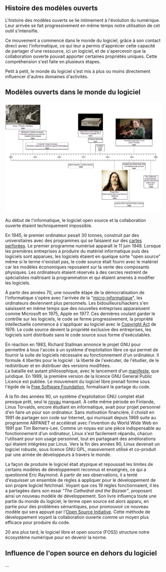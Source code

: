 ## Histoire des modèles ouverts

L'histoire des modèles ouverts se lie intimement à l'évolution du numérique. Leur arrivée se fait progressivement en même temps notre utilisation de cet outil s'intensifie.

Ce mouvement a commencé dans le monde du logiciel, grâce à son contact direct avec l'informatique, ce qui leur a permis d'apprécier cette capacité de partager d'une ressource, ici un logiciel, et de s'apercevoir que la collaboration ouverte pouvait apporter certaines propriétés uniques. Cette compréhension  s'est faite en plusieurs étapes.

Petit à petit, le monde du logiciel s'est mis à plus ou moins directement influencer d'autres domaines d'activités.

## Modèles ouverts dans le monde du logiciel

![Frise chronologique](/images/frise-chronologique-open-source.png)

Au début de l'informatique, le logiciel open source et la collaboration ouverte étaient techniquement impossible.

En 1945, le premier ordinateur pesait 30 tonnes, construit par des universitaires avec des programmes qui se faisaient sur des [cartes perforées](/images/carte_perforee.png). Le premier programme numérisé apparaît le 11 juin 1948. Lorsque les premières entreprises à produire du matériel informatique puis des logiciels sont apparues,  les logiciels étaient en quelque sorte "open source" même si le terme n'existait pas, le code source était fourni avec le matériel car les modèles économiques reposaient sur la vente des composants physiques. Les ordinateurs étaient réservés à des cercles restreint de spécialistes maîtrisant la programmation et qui étaient amenés à modifier les logiciels.

À partir des années 70, une nouvelle étape de la démocratisation de l'informatique s'opère avec l'arrivée de la "[micro-informatique](https://fr.wikipedia.org/wiki/Micro-informatique)", les ordinateurs deviennent plus personnels. Les bidouilleurs/hackers s'en saisissent en même temps que des nouvelles entreprises apparaissent comme Microsoft en 1975, Apple en 1977. Ces dernières voulant garder le contrôle sur les logiciels, le code se ferme progressivement, la propriété intellectuelle commence à s'appliquer au logiciel avec le [Copyright Act](https://fr.wikipedia.org/wiki/Copyright_Act_(1976)) de 1976. Le code source devient la propriété exclusive des entreprises, les logiciels sont distribués sans le code source sous forme d'exécutables.

En réaction en 1983, Richard Stallman annonce le projet GNU pour permettre à tous l'accès à un système d'exploitation libre ce qui permet de fournir la suite de logiciels nécessaire au fonctionnement d'un ordinateur. Il formule 4 libertés pour le logiciel : la liberté de l'exécuter, de l'étudier, de le redistribuer et en distribuer des versions modifiées.  
La bataille est autant philosophique, avec le lancement d'un [manifeste](https://www.gnu.org/gnu/manifesto.fr.html), que juridique. En 1989, la première version de la licence GNU General Public Licence est publiée. Le mouvement du logiciel libre prenait forme sous l'égide de la [Free Software Foundation](https://www.fsf.org/), formalisant le partage du code.

À la fin des années 90, un système d'exploitation GNU complet était presque prêt, seul le [noyau](https://fr.wikipedia.org/wiki/Noyau_de_syst%C3%A8me_d%27exploitation) manquait. À cette même période en Finlande, Linus Torvalds, encore étudiant en informatique, avait pour projet personnel d'en faire un pour son ordinateur. Sans motivation financière, il choisit en 1991 de partager son code sur Internet, qui murissait depuis 1969 suite au programme ARPANET et accélérait avec l'invention du World Wide Web en 1991 par Tim Berners-Lee. Comme un noyau est une pièce indispensable au fonctionnement d'un ordinateur, Linux s'est facilement répandu, chacun l'utilisant pour son usage personnel, tout en partageant des améliorations qui étaient intégrées par Linus. Vers la fin des années 90, Linux devenait un logiciel robuste, sous licence GNU GPL, massivement utilisé et co-produit par une armée de développeurs à travers le monde.

La façon de produire le logiciel était atypique et repoussait les limites de certains modèles de développement reconnus et enseignés, ce qui a questionné Eric Raymond. À partir de ses observations, il a tenté d'esquisser un ensemble de règles à appliquer pour le développement de son propre logiciel fetchmail. Voyant que ces 19 règles fonctionnaient, il les a partagées dans son essai *"The Cathedral and the Bazaar"*, proposant ainsi un nouveau modèle de développement. Son livre influença toute une partie du monde du logiciel, le terme open source est alors apparu, en partie pour des problèmes sémantiques,  pour promouvoir ce nouveau modèle qui sera appuyé par l'[Open Source Initiative](https://opensource.org/). Cette méthode de développement voyant la collaboration ouverte comme un moyen plus efficace pour produire du code.

20 ans plus tard, le logiciel libre et open source (FOSS) structure notre écosystème numérique pour en devenir la norme.

## Influence de l'open source en dehors du logiciel
...
